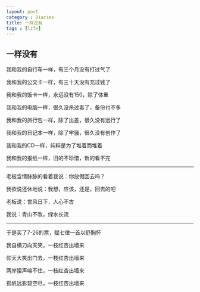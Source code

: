 ```yaml
---
layout: post
category : Diaries
title: 一样没有
tags : [life]
---
```

## 一样没有 ##

我和我的自行车一样，有三个月没有打过气了

我和我的公交卡一样，有三十天没有充过钱了

 

我和我的饭卡一样，永远没有150，除了体重

我和我的电脑一样，很久没杀过毒了，备份也不多

 

我和我的旅行包一样，除了出差，很久没有远行了

我和我的日记本一样，除了牢骚，很久没有创作了

 

我和我的CD一样，纯粹是为了堆着而堆着

我和我的报纸一样，旧的不珍惜，新的看不完

 ---

老板含情脉脉的看着我说：你放假回去吗？

我欲说还休地说：我想，应该，还是，回去的吧

老板说：世风日下，人心不古

我说：青山不改，绿水长流

 ---

于是买了7-26的票，赋七律一首以舒胸怀

我自横刀向天笑，一枝红杏出墙来

仰天大笑出门去，一枝红杏出墙来

两岸猿声啼不住，一枝红杏出墙来

孤帆远影碧空尽，一枝红杏出墙来